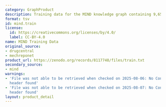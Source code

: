 ```yaml
---
category: GraphProduct
description: Training data for the MIND knowledge graph containing 9,651,040 edges
format: tsv
id: mind.train
license:
  id: https://creativecommons.org/licenses/by/4.0/
  label: CC-BY-4.0
name: MIND Training Data
original_source:
- drugcentral
- mechreponet
product_url: https://zenodo.org/records/8117748/files/train.txt
secondary_source:
- mind
warnings:
- 'File was not able to be retrieved when checked on 2025-08-06: No Content-Length
  header found'
- 'File was not able to be retrieved when checked on 2025-08-07: No Content-Length
  header found'
layout: product_detail
---
```

